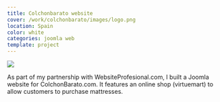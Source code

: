 ```yaml
---
title: Colchonbarato website
cover: /work/colchonbarato/images/logo.png
location: Spain
color: white
categories: joomla web
template: project
---
```


![](/work/colchonbarato/images/1.png)

As part of my partnership with WebsiteProfesional.com, I built a Joomla website for ColchonBarato.com. It features an online shop (virtuemart) to allow customers to purchase mattresses.

